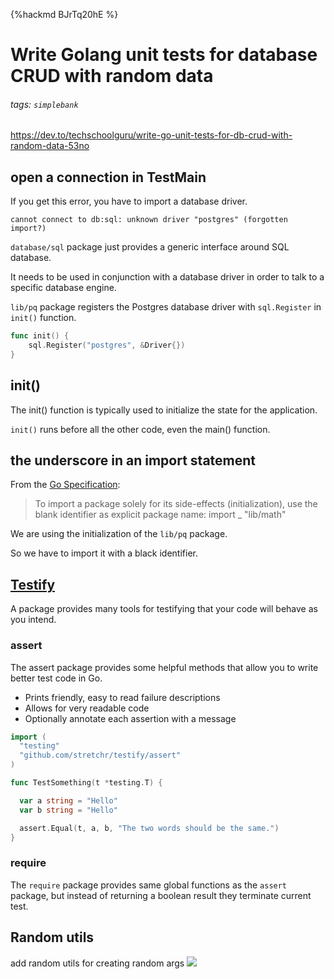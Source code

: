 {%hackmd BJrTq20hE %}
# Write Golang unit tests for database CRUD with random data
###### tags: `simplebank`

https://dev.to/techschoolguru/write-go-unit-tests-for-db-crud-with-random-data-53no

## open a connection in TestMain
If you get this error, you have to import a database driver.
```
cannot connect to db:sql: unknown driver "postgres" (forgotten import?)
```

`database/sql` package just provides a generic interface around SQL database. 

It needs to be used in conjunction with a database driver in order to talk to a specific database engine.


`lib/pq` package registers the Postgres database driver with `sql.Register` in `init()` function.
```go
func init() {
	sql.Register("postgres", &Driver{})
}
```

## init()
The init() function is typically used to initialize the state for the application.

`init()` runs before all the other code, even the main() function.


## the underscore in an import statement
From the [Go Specification](http://golang.org/ref/spec#Import_declarations):
> To import a package solely for its side-effects (initialization), use the blank identifier as explicit package name:
> import _ "lib/math"

We are using the initialization of the `lib/pq` package. 

So we have to import it with a black identifier.

## [Testify](https://github.com/stretchr/testify)
A package provides many tools for testifying that your code will behave as you intend.

### assert
The assert package provides some helpful methods that allow you to write better test code in Go.
* Prints friendly, easy to read failure descriptions
* Allows for very readable code
* Optionally annotate each assertion with a message

```go
import (
  "testing"
  "github.com/stretchr/testify/assert"
)

func TestSomething(t *testing.T) {

  var a string = "Hello"
  var b string = "Hello"

  assert.Equal(t, a, b, "The two words should be the same.")
}
```

### require
The `require` package provides same global functions as the `assert` package, but instead of returning a boolean result they terminate current test.

## Random utils
add random utils for creating random args
![](https://i.imgur.com/jSyqqD8.png)

